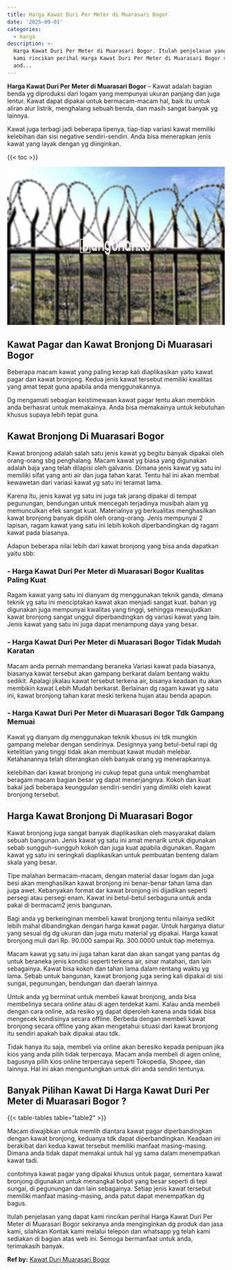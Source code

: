 ```yaml
---
title: Harga Kawat Duri Per Meter di Muarasari Bogor
date: '2025-09-01'
categories:
  - harga
description: >-
  Harga Kawat Duri Per Meter di Muarasari Bogor. Itulah penjelasan yang dapat
  kami rincikan perihal Harga Kawat Duri Per Meter di Muarasari Bogor sekiranya
  and...
---
```


**Harga Kawat Duri Per Meter di Muarasari Bogor** – Kawat adalah bagian benda yg diproduksi dari logam yang mempunyai ukuran panjang dan juga lentur. Kawat dapat dipakai untuk bermacam-macam hal, baik itu untuk aliran alur listrik, menghalang sebuah benda, dan masih sangat banyak yg lainnya.

Kawat juga terbagi jadi beberapa tipenya, tiap-tiap variasi kawat memiliki kelebihan dan sisi negative sendiri-sendiri. Anda bisa menerapkan jenis kawat yang layak dengan yg diinginkan.

{{< toc >}}

![Harga Kawat Duri Per Meter di Muarasari Bogor](/images/jual-kawat-murah41.png)

## Kawat Pagar dan Kawat Bronjong Di Muarasari Bogor

Beberapa macam kawat yang paling kerap kali diaplikasikan yaitu kawat pagar dan kawat bronjong. Kedua jenis kawat tersebut memiliki kwalitas yang amat tepat guna apabila anda menggunakannya.

Dg mengamati sebagian keistimewaan kawat pagar tentu akan membikin anda berhasrat untuk memakainya. Anda bisa memakainya untuk kebutuhan khusus supaya lebih tepat guna.

## Kawat Bronjong Di Muarasari Bogor

Kawat bronjong adalah salah satu jenis kawat yg begitu banyak dipakai oleh orang-orang sbg penghalang. Macam kawat yg biasa yang digunakan adalah baja yang telah dilapisi oleh galvanis. Dimana jenis kawat yg satu ini memiliki sifat yang anti air dan juga tahan karat. Tentu hal ini akan membat kewawetan dari variasi kawat yg satu ini teramat lama.

Karena itu, jenis kawat yg satu ini juga tak jarang dipakai di tempat pegunungan, bendungan untuk mencegah terjadinya musibah alam yg memunculkan efek sangat kuat. Materialnya yg berkualitas menghasilkan kawat bronjong banyak dipilih oleh orang-orang. Jenis mempunyai 2 lapisan, ragam kawat yang satu ini lebih kokoh diperbandingkan dg ragam kawat pada biasanya.

Adapun beberapa nilai lebih dari kawat bronjong yang bisa anda dapatkan yaitu sbb:

### \- Harga Kawat Duri Per Meter di Muarasari Bogor Kualitas Paling Kuat

Ragam kawat yang satu ini dianyam dg menggunakan teknik ganda, dimana teknik yg satu ini menciptakan kawat akan menjadi sangat kuat. bahan yg digunakan juga mempunyai kwalitas yang tinggi, sehingga mewujudkan kawat bronjong sangat unggul diperbandingkan dg variasi kawat yang lain. Jenis kawat yang satu ini juga dapat menampung daya yang besar.

### \- Harga Kawat Duri Per Meter di Muarasari Bogor Tidak Mudah Karatan

Macam anda pernah memandang beraneka Variasi kawat pada biasanya, biasanya kawat tersebut akan gampang berkarat dalam bentang waktu sedikit. Apalagi jikalau kawat tersebut terkena air, bisanya keadaan itu akan membikin kawat Lebih Mudah berkarat. Berlainan dg ragam kawat yg satu ini, kawat bronjong tahan karat meski terkena hujan atau benda apapun.

### \- Harga Kawat Duri Per Meter di Muarasari Bogor Tdk Gampang Memuai

Kawat yg dianyam dg menggunakan teknik khusus ini tdk mungkin gampang melebar dengan sendirinya. Designnya yang betul-betul rapi dg ketelitian yang tinggi tidak akan membuat kawat mudah melebar. Ketahanannya telah diterangkan oleh banyak orang yg menerapkannya.

kelebihan dari kawat bronjong ini cukup tepat guna untuk menghambat beragam macam bagian besar yg dapat menerjangnya. Kokoh dan kuat bakal jadi beberapa keunggulan sendiri-sendiri yang dimiliki oleh kawat bronjong tersebut.

## Harga Kawat Bronjong Di Muarasari Bogor

Kawat bronjong juga sangat banyak diaplikasikan oleh masyarakat dalam sebuah bangunan. Jenis kawat yg satu ini amat menarik untuk digunakan sebab sungguh-sungguh kokoh dan juga kuat apabila digunakan. Ragam kawat yg satu ini seringkali diaplikasikan untuk pembuatan benteng dalam skala yang besar.

Tipe malahan bermacam-macam, dengan material dasar logam dan juga besi akan menghasilkan kawat bronjong ini benar-benar tahan lama dan juga awet. Kebanyakan format dar kawat bronjong ini dijadikan seperti persegi atau persegi enam. Kawat ini betul-betul serbaguna untuk anda pakai di bermacam2 jenis bangunan.

Bagi anda yg berkeinginan membeli kawat bronjong tentu nilainya sedikit lebih mahal dibandingkan dengan harga kawat pagar. Untuk harganya diatur yang sesuai dg dg ukuran dan juga mutu material yg dipakai. Harga kawat bronjong muli dari Rp. 90.000 sampai Rp. 300.0000 untuk tiap meternya.

Macam kawat yg satu ini juga tahan karat dan akan sangat yang pantas dg untuk beraneka jenis kondisi seperti terkena air, sinar matahari, dan lain sebagainya. Kawat bisa kokoh dan tahan lama dalam rentang waktu yg lama. Sebab untuk bangunan, kawat bronjong juga sering kali dipakai di sisi sungai, pegunungan, bendungan dan daerah lainnya.

Untuk anda yg berminat untuk membeli kawat bronjong, anda bisa membelinya secara online atau di agen terdekat kami. Kalau anda membeli dengan cara online, ada resiko yg dapat diperoleh karena anda tidak bisa mengecek kondisinya secara offline. Berbeda dengan membeli kawat bronjong secara offline yang akan mengetahui situasi dari kawat bronjong itu sendiri apakah baik dipakai atau tdk.

Tidak hanya itu saja, membeli via online akan beresiko kepada penipuan jika kios yang anda pilih tidak terpercaya. Macam anda membeli di agen online, bagusnya pilih kios online terpercaya seperti Tokopedia, Shopee, dan lainnya. Hal ini akan menguntungkan untuk diri anda sendiri tentunya.

## Banyak Pilihan Kawat Di Harga Kawat Duri Per Meter di Muarasari Bogor ?

{{< table-tables table="table2" >}}

Macam diwajibkan untuk memlih diantara kawat pagar diperbandingkan dengan kawat bronjong, keduanya tdk dapat diperbandingkan. Keadaan ini berakibat dari kedua kawat tersebut memiliki manfaat masing-masing. Dimana anda tidak dapat memakai untuk hal yg sama dalam menempatkan kawat tadi.

contohnya kawat pagar yang dipakai khusus untuk pagar, sementara kawat bronjong digunakan untuk menangkal bobot yang besar seperti di tepi sungai, di pegunungan dan lain sebagainya. Setiap jenis kawat tersebut memiliki manfaat masing-masing, anda patut dapat menempatkan dg bagus.

Itulah penjelasan yang dapat kami rincikan perihal Harga Kawat Duri Per Meter di Muarasari Bogor sekiranya anda menginginkan dg produk dan jasa kami, silahkan Kontak kami melalui telepon dan whatsapp yg telah kami sediakan di bagian atas web ini. Semoga bermanfaat untuk anda, terimakasih banyak.

**Ref by:** [Kawat Duri Muarasari Bogor](https://id.wikipedia.org/wiki/Kawat)
